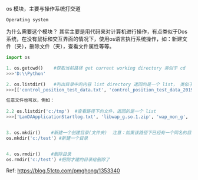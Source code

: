 os 模块，主要与操作系统打交道


`Operating system`

为什么需要这个模块？
其实主要是用代码来对计算机进行操作，有点类似于Dos系统，在没有鼠标和交互界面的情况下，使用os语言执行系统操作，如：新建文件（夹），删除文件（夹），查看文件属性等等。


```python
import os

1. os.getcwd()    #获取当前路径 get current working directory 类似于 cd
>>>'D:\\Python'

2. os.listdir()   #列出目录中的内容 list directory 返回的是一个 list， 类似于 ls
>>>[['control_position_test_data.txt', 'control_position_test_data_2019-10-04_1.txt', 'control_position_test_data_2019-10-04_2.txt', 'control_position_test_data_2019-10-04_3.txt']

任意文件也可以，例如：
 
2.2 os.listdir('c:/tmp')  #查看路径下的文件，返回的是一个 list
>>>['LamDAApplicationStartlog.txt', 'libwap_g.so.1.zip', 'wap_mon_g', 'wap_mon_g.zip']


3. os.mkdir()    #新建一个创建目录(文件夹)  注意：如果该路径下已经有一个同名的目录，则会报错
os.mkdir('c:/test') #新建一个目录


4. os.rmdir()    #删除目录
os.rmdir('c:/test') #把刚才建的目录给删除了

```

Ref: https://blog.51cto.com/pmghong/1353340
